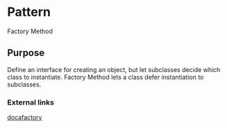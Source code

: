 # Pattern

Factory Method

## Purpose

Define an interface for creating an object, but let subclasses decide which class to instantiate. Factory Method lets a class defer instantiation to subclasses.  

### External links

[docafactory](http://www.dofactory.com/net/factory-method-design-pattern)